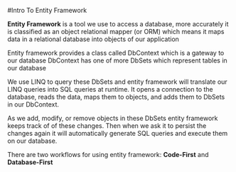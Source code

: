 #Intro To Entity Framework

**Entity Framework** is a tool we use to access a database, more accurately it is classified as an object relational mapper (or ORM) which means it maps data in a relational database into objects of our application

Entity framework provides a class called DbContext which is a gateway to our database DbContext has one of more DbSets which represent tables in our database

We use LINQ to query these DbSets and entity framework will translate our LINQ queries into SQL queries at runtime. It opens a connection to the database, reads the data, maps them to objects, and adds them to DbSets in our DbContext.

As we add, modify, or remove objects in these DbSets entity framework keeps track of of these changes. Then when we ask it to persist the changes again it will automatically generate SQL queries and execute them on our database.

There are two workflows for using entity framework: **Code-First** and **Database-First**
